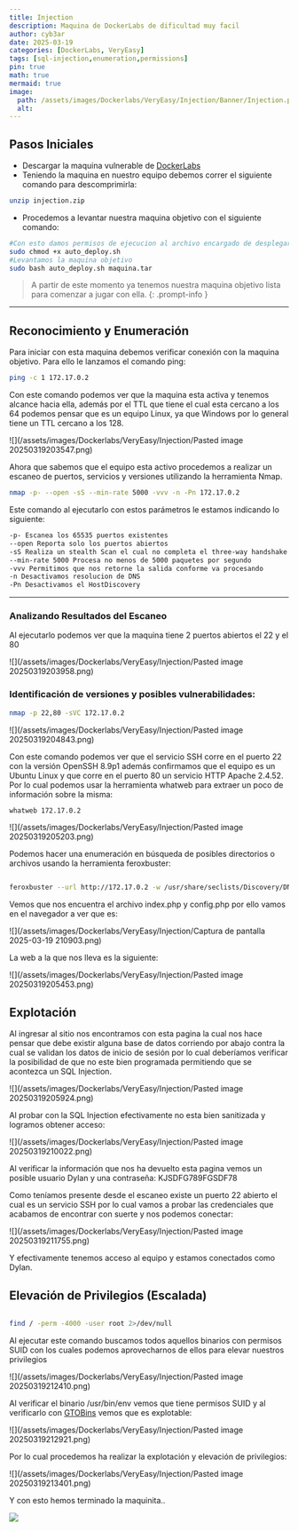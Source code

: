 ```yaml
---
title: Injection
description: Maquina de DockerLabs de dificultad muy facil
author: cyb3ar
date: 2025-03-19
categories: [DockerLabs, VeryEasy]
tags: [sql-injection,enumeration,permissions]
pin: true
math: true
mermaid: true
image:
  path: /assets/images/Dockerlabs/VeryEasy/Injection/Banner/Injection.png
  alt: 
---
```


## Pasos Iniciales

- Descargar la maquina vulnerable de [DockerLabs](https://dockerlabs.es/)
- Teniendo la maquina en nuestro equipo debemos correr el siguiente comando para descomprimirla:

```bash
unzip injection.zip
```

- Procedemos a levantar nuestra maquina objetivo con el siguiente comando:

```bash
#Con esto damos permisos de ejecucion al archivo encargado de desplegarnos la maquina.
sudo chmod +x auto_deploy.sh
#Levantamos la maquina objetivo
sudo bash auto_deploy.sh maquina.tar
```

<!-- markdownlint-capture -->
<!-- markdownlint-disable -->

> A partir de este momento ya tenemos nuestra maquina objetivo lista para comenzar a jugar con ella.
{: .prompt-info }

<!-- markdownlint-restore -->

----------------------------------------------------------------------------

## Reconocimiento y Enumeración

Para iniciar con esta maquina debemos verificar conexión con la maquina objetivo. Para ello le lanzamos el comando ping:

```bash
ping -c 1 172.17.0.2
```

Con este comando podemos ver que la maquina esta activa y tenemos alcance hacia ella, además por el TTL que tiene el cual esta cercano a los 64 podemos pensar que es un equipo Linux, ya que Windows por lo general tiene un TTL cercano a los 128. 

![](/assets/images/Dockerlabs/VeryEasy/Injection/Pasted image 20250319203547.png)

Ahora que sabemos que el equipo esta activo procedemos a realizar un escaneo de puertos, servicios y versiones utilizando la herramienta Nmap.

```bash
nmap -p- --open -sS --min-rate 5000 -vvv -n -Pn 172.17.0.2
```

Este comando al ejecutarlo con estos parámetros le estamos indicando lo siguiente:

```bash
-p- Escanea los 65535 puertos existentes
--open Reporta solo los puertos abiertos
-sS Realiza un stealth Scan el cual no completa el three-way handshake (SYN / SYN-ACK / RST)
--min-rate 5000 Procesa no menos de 5000 paquetes por segundo
-vvv Permitimos que nos retorne la salida conforme va procesando
-n Desactivamos resolucion de DNS
-Pn Desactivamos el HostDiscovery
```

---------------------------------------------------------------------------------

### Analizando Resultados del Escaneo

Al ejecutarlo podemos ver que la maquina tiene 2 puertos abiertos el 22 y el 80

![](/assets/images/Dockerlabs/VeryEasy/Injection/Pasted image 20250319203958.png)

### Identificación de versiones y posibles vulnerabilidades:

```bash
nmap -p 22,80 -sVC 172.17.0.2
```

![](/assets/images/Dockerlabs/VeryEasy/Injection/Pasted image 20250319204843.png)

Con este comando podemos ver que el servicio SSH corre en el puerto 22 con la versión OpenSSH 8.9p1 además confirmamos que el equipo es un Ubuntu Linux y que corre en el puerto 80 un servicio HTTP Apache 2.4.52. Por lo cual podemos usar la herramienta whatweb para extraer un poco de información sobre la misma:

```bash
whatweb 172.17.0.2
```

![](/assets/images/Dockerlabs/VeryEasy/Injection/Pasted image 20250319205203.png)

Podemos hacer una enumeración en búsqueda de posibles directorios o archivos usando la herramienta feroxbuster:

```bash

feroxbuster --url http://172.17.0.2 -w /usr/share/seclists/Discovery/DNS/subdomains-top1million-110000.txt -t 200 -d 0 -x php,html,txt

```

Vemos que nos encuentra el archivo index.php y config.php por ello vamos en el navegador a ver que es:

![](/assets/images/Dockerlabs/VeryEasy/Injection/Captura de pantalla 2025-03-19 210903.png)

La web a la que nos lleva es la siguiente:

![](/assets/images/Dockerlabs/VeryEasy/Injection/Pasted image 20250319205453.png)

## Explotación 

Al ingresar al sitio nos encontramos con esta pagina la cual nos hace pensar que debe existir alguna base de datos corriendo por abajo contra la cual se validan los datos de inicio de sesión por lo cual deberíamos verificar la posibilidad de que no este bien programada permitiendo que se acontezca un SQL Injection.

![](/assets/images/Dockerlabs/VeryEasy/Injection/Pasted image 20250319205924.png)

Al probar con la SQL Injection efectivamente no esta bien sanitizada y logramos obtener acceso:

![](/assets/images/Dockerlabs/VeryEasy/Injection/Pasted image 20250319210022.png)

Al verificar la información que nos ha devuelto esta pagina vemos un posible usuario Dylan y una contraseña: KJSDFG789FGSDF78

Como teníamos presente desde el escaneo existe un puerto 22 abierto el cual es un servicio SSH por lo cual vamos a probar las credenciales que acabamos de encontrar con suerte y nos podemos conectar:

![](/assets/images/Dockerlabs/VeryEasy/Injection/Pasted image 20250319211755.png)

Y efectivamente tenemos acceso al equipo y estamos conectados como Dylan.

## Elevación de Privilegios (Escalada)

```bash

find / -perm -4000 -user root 2>/dev/null

```

Al ejecutar este comando buscamos todos aquellos binarios con permisos SUID con los cuales podemos aprovecharnos de ellos para elevar nuestros privilegios 

![](/assets/images/Dockerlabs/VeryEasy/Injection/Pasted image 20250319212410.png)

Al verificar el binario /usr/bin/env vemos que tiene permisos SUID y al verificarlo con [GTOBins](https://gtfobins.github.io/gtfobins/env/) vemos que es explotable:

![](/assets/images/Dockerlabs/VeryEasy/Injection/Pasted image 20250319212921.png)

Por lo cual procedemos ha realizar la explotación y elevación de privilegios:

![](/assets/images/Dockerlabs/VeryEasy/Injection/Pasted image 20250319213401.png)

Y con esto hemos terminado la maquinita..


![](/DK_VE_Injection/Banner.png)